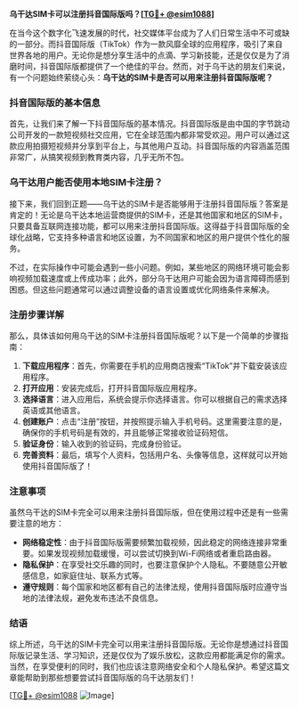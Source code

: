 **乌干达SIM卡可以注册抖音国际版吗？[[TG💪+ @esim1088](https://t.me/s/esim1088)]**

在当今这个数字化飞速发展的时代，社交媒体平台成为了人们日常生活中不可或缺的一部分。而抖音国际版（TikTok）作为一款风靡全球的应用程序，吸引了来自世界各地的用户。无论你是想分享生活中的点滴、学习新技能，还是仅仅是为了消磨时间，抖音国际版都提供了一个绝佳的平台。然而，对于乌干达的朋友们来说，有一个问题始终萦绕心头：**乌干达的SIM卡是否可以用来注册抖音国际版呢？**

### 抖音国际版的基本信息

首先，让我们来了解一下抖音国际版的基本情况。抖音国际版是由中国的字节跳动公司开发的一款短视频社交应用，它在全球范围内都非常受欢迎。用户可以通过这款应用拍摄短视频并分享到平台上，与其他用户互动。抖音国际版的内容涵盖范围非常广，从搞笑视频到教育类内容，几乎无所不包。

### 乌干达用户能否使用本地SIM卡注册？

接下来，我们回到正题——乌干达的SIM卡是否能够用于注册抖音国际版？答案是肯定的！无论是乌干达本地运营商提供的SIM卡，还是其他国家和地区的SIM卡，只要具备互联网连接功能，都可以用来注册抖音国际版。这得益于抖音国际版的全球化战略，它支持多种语言和地区设置，为不同国家和地区的用户提供个性化的服务。

不过，在实际操作中可能会遇到一些小问题。例如，某些地区的网络环境可能会影响视频加载速度或上传成功率；此外，部分乌干达用户可能会因为语言障碍而感到困惑。但这些问题通常可以通过调整设备的语言设置或优化网络条件来解决。

### 注册步骤详解

那么，具体该如何用乌干达的SIM卡注册抖音国际版呢？以下是一个简单的步骤指南：

1. **下载应用程序**：首先，你需要在手机的应用商店搜索“TikTok”并下载安装该应用程序。
2. **打开应用**：安装完成后，打开抖音国际版应用程序。
3. **选择语言**：进入应用后，系统会提示你选择语言。你可以根据自己的需求选择英语或其他语言。
4. **创建账户**：点击“注册”按钮，并按照提示输入手机号码。这里需要注意的是，确保你的手机号码是有效的，并且能够正常接收验证码短信。
5. **验证身份**：输入收到的验证码，完成身份验证。
6. **完善资料**：最后，填写个人资料，包括用户名、头像等信息，这样就可以开始使用抖音国际版了！

### 注意事项

虽然乌干达的SIM卡完全可以用来注册抖音国际版，但在使用过程中还是有一些需要注意的地方：

- **网络稳定性**：由于抖音国际版需要频繁加载视频，因此稳定的网络连接非常重要。如果发现视频加载缓慢，可以尝试切换到Wi-Fi网络或者重启路由器。
- **隐私保护**：在享受社交乐趣的同时，也要注意保护个人隐私。不要随意公开敏感信息，如家庭住址、联系方式等。
- **遵守规则**：每个国家和地区都有自己的法律法规，使用抖音国际版时应遵守当地的法律法规，避免发布违法不良信息。

### 结语

综上所述，乌干达的SIM卡完全可以用来注册抖音国际版。无论你是想通过抖音国际版记录生活、学习知识，还是仅仅为了娱乐放松，这款应用都能满足你的需求。当然，在享受便利的同时，我们也应该注意网络安全和个人隐私保护。希望这篇文章能帮助到那些想要尝试抖音国际版的乌干达朋友们！

[[TG💪+ @esim1088](https://t.me/s/esim1088) ![Image](https://i.postimg.cc/4NQfJmqS/Snipaste-2025-05-13-00-14-12.png)]